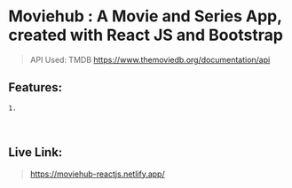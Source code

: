 # Moviehub : A Movie and Series App, created with React JS and Bootstrap

>API Used: TMDB https://www.themoviedb.org/documentation/api

## Features: 
    1.
<br>

## Live Link:
>https://moviehub-reactjs.netlify.app/
